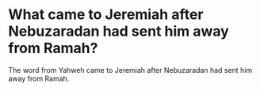 # What came to Jeremiah after Nebuzaradan had sent him away from Ramah?

The word from Yahweh came to Jeremiah after Nebuzaradan had sent him away from Ramah.
